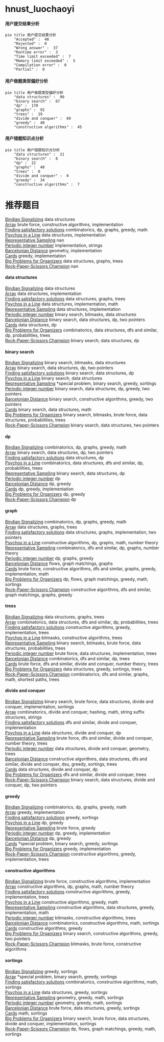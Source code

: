 # hnust_luochaoyi
<!-- tabs:start -->
#### **用户提交结果分析**

```mermaid
pie title 用户提交结果分析
    "Accepted" :  48
    "Rejected" :  0
    "Wrong answer" :  37
    "Runtime error" :  3
    "Time limit exceeded" :  7
    "Memory limit exceeded" :  5
    "Compilation error" :  0
    "Partial" :  0
```
#### **用户做题类型偏好分析**

```mermaid
pie title 用户做题类型偏好分析
    "data structures" :  90
    "binary search" :  67
    "dp" :  170
    "graphs" :  92
    "trees" :  19
    "divide and conquer" :  69
    "greedy" :  40
    "constructive algorithms" :  45
```
#### **用户错题知识点分析**

```mermaid
pie title 用户错题知识点分析
    "data structures" :  21
    "binary search" :  8
    "dp" :  22
    "graphs" :  40
    "trees" :  0
    "divide and conquer" :  0
    "greedy" :  34
    "constructive algorithms" :  7
```
<!-- tabs:end -->
# 推荐题目
[Bindian Signalizing](http://codeforces.com/problemset/problem/5/E)		data structures		  
[Array](http://codeforces.com/problemset/problem/300/A)		brute force,
                        constructive algorithms,
                        implementation		  
[Finding satisfactory solutions](http://codeforces.com/problemset/problem/1466/H)		combinatorics,
                        dp,
                        graphs,
                        greedy,
                        math		  
[Psychos in a Line](http://codeforces.com/problemset/problem/319/B)		data structures,
                        implementation		  
[Representative Sampling](http://codeforces.com/problemset/problem/178/F1)		nan		  
[Periodic integer number](http://codeforces.com/problemset/problem/1219/C)		implementation,
                        strings		  
[Barcelonian Distance](https://codeforces.com/contest/1079/problem/D)		geometry,
                        implementation		  
[Cards](http://codeforces.com/problemset/problem/701/A)		greedy,
                        implementation		  
[Big Problems for Organizers](http://codeforces.com/problemset/problem/418/D)		data structures,
                        graphs,
                        trees		  
[Rock-Paper-Scissors Champion](https://codeforces.com/contest/1087/problem/F)		nan		  
<!-- tabs:start -->
#### **data structures**
[Bindian Signalizing](http://codeforces.com/problemset/problem/5/E)		data structures		  
[Array](http://codeforces.com/problemset/problem/319/B)		data structures,
                        implementation		  
[Finding satisfactory solutions](http://codeforces.com/problemset/problem/418/D)		data structures,
                        graphs,
                        trees		  
[Psychos in a Line](https://codeforces.com/contest/820/problem/D)		data structures,
                        implementation,
                        math		  
[Representative Sampling](http://codeforces.com/problemset/problem/44/G)		data structures,
                        implementation		  
[Periodic integer number](http://codeforces.com/problemset/problem/400/E)		binary search,
                        bitmasks,
                        data structures		  
[Barcelonian Distance](http://codeforces.com/problemset/problem/487/B)		binary search,
                        data structures,
                        dp,
                        two pointers		  
[Cards](http://codeforces.com/problemset/problem/568/E)		data structures,
                        dp		  
[Big Problems for Organizers](http://codeforces.com/problemset/problem/629/E)		combinatorics,
                        data structures,
                        dfs and similar,
                        dp,
                        probabilities,
                        trees		  
[Rock-Paper-Scissors Champion](http://codeforces.com/problemset/problem/567/C)		binary search,
                        data structures,
                        dp		  
#### **binary search**
[Bindian Signalizing](http://codeforces.com/problemset/problem/400/E)		binary search,
                        bitmasks,
                        data structures		  
[Array](http://codeforces.com/problemset/problem/487/B)		binary search,
                        data structures,
                        dp,
                        two pointers		  
[Finding satisfactory solutions](http://codeforces.com/problemset/problem/567/C)		binary search,
                        data structures,
                        dp		  
[Psychos in a Line](http://codeforces.com/problemset/problem/1220/F)		binary search,
                        data structures		  
[Representative Sampling](http://codeforces.com/problemset/problem/1297/D)		*special problem,
                        binary search,
                        greedy,
                        sortings		  
[Periodic integer number](http://codeforces.com/problemset/problem/1492/C)		binary search,
                        data structures,
                        dp,
                        greedy,
                        two pointers		  
[Barcelonian Distance](http://codeforces.com/problemset/problem/1463/D)		binary search,
                        constructive algorithms,
                        greedy,
                        two pointers		  
[Cards](http://codeforces.com/problemset/problem/1490/G)		binary search,
                        data structures,
                        math		  
[Big Problems for Organizers](http://codeforces.com/problemset/problem/1479/D)		binary search,
                        bitmasks,
                        brute force,
                        data structures,
                        probabilities,
                        trees		  
[Rock-Paper-Scissors Champion](http://codeforces.com/problemset/problem/1436/E)		binary search,
                        data structures,
                        two pointers		  
#### **dp**
[Bindian Signalizing](http://codeforces.com/problemset/problem/1466/H)		combinatorics,
                        dp,
                        graphs,
                        greedy,
                        math		  
[Array](http://codeforces.com/problemset/problem/487/B)		binary search,
                        data structures,
                        dp,
                        two pointers		  
[Finding satisfactory solutions](http://codeforces.com/problemset/problem/568/E)		data structures,
                        dp		  
[Psychos in a Line](http://codeforces.com/problemset/problem/629/E)		combinatorics,
                        data structures,
                        dfs and similar,
                        dp,
                        probabilities,
                        trees		  
[Representative Sampling](http://codeforces.com/problemset/problem/567/C)		binary search,
                        data structures,
                        dp		  
[Periodic integer number](http://codeforces.com/problemset/problem/771/D)		dp		  
[Barcelonian Distance](http://codeforces.com/problemset/problem/358/D)		dp,
                        greedy		  
[Cards](http://codeforces.com/problemset/problem/1285/B)		dp,
                        greedy,
                        implementation		  
[Big Problems for Organizers](http://codeforces.com/problemset/problem/1144/G)		dp,
                        greedy		  
[Rock-Paper-Scissors Champion](http://codeforces.com/problemset/problem/1107/E)		dp		  
#### **graph**
[Bindian Signalizing](http://codeforces.com/problemset/problem/1466/H)		combinatorics,
                        dp,
                        graphs,
                        greedy,
                        math		  
[Array](http://codeforces.com/problemset/problem/418/D)		data structures,
                        graphs,
                        trees		  
[Finding satisfactory solutions](http://codeforces.com/problemset/problem/420/C)		data structures,
                        graphs,
                        implementation,
                        two pointers		  
[Psychos in a Line](http://codeforces.com/problemset/problem/772/C)		constructive algorithms,
                        dp,
                        graphs,
                        math,
                        number theory		  
[Representative Sampling](http://codeforces.com/problemset/problem/804/F)		combinatorics,
                        dfs and similar,
                        dp,
                        graphs,
                        number theory		  
[Periodic integer number](http://codeforces.com/problemset/problem/1029/E)		dp,
                        graphs,
                        greedy		  
[Barcelonian Distance](http://codeforces.com/problemset/problem/1510/B)		flows,
                        graph matchings,
                        graphs		  
[Cards](http://codeforces.com/problemset/problem/1487/C)		brute force,
                        constructive algorithms,
                        dfs and similar,
                        graphs,
                        greedy,
                        implementation,
                        math		  
[Big Problems for Organizers](http://codeforces.com/problemset/problem/1437/C)		dp,
                        flows,
                        graph matchings,
                        greedy,
                        math,
                        sortings		  
[Rock-Paper-Scissors Champion](http://codeforces.com/problemset/problem/1470/D)		constructive algorithms,
                        dfs and similar,
                        graph matchings,
                        graphs,
                        greedy		  
#### **trees**
[Bindian Signalizing](http://codeforces.com/problemset/problem/418/D)		data structures,
                        graphs,
                        trees		  
[Array](http://codeforces.com/problemset/problem/629/E)		combinatorics,
                        data structures,
                        dfs and similar,
                        dp,
                        probabilities,
                        trees		  
[Finding satisfactory solutions](https://codeforces.com/contest/828/problem/D)		constructive algorithms,
                        greedy,
                        implementation,
                        trees		  
[Psychos in a Line](http://codeforces.com/problemset/problem/566/E)		bitmasks,
                        constructive algorithms,
                        trees		  
[Representative Sampling](http://codeforces.com/problemset/problem/1479/D)		binary search,
                        bitmasks,
                        brute force,
                        data structures,
                        probabilities,
                        trees		  
[Periodic integer number](http://codeforces.com/problemset/problem/1511/C)		brute force,
                        data structures,
                        implementation,
                        trees		  
[Barcelonian Distance](http://codeforces.com/problemset/problem/1499/F)		combinatorics,
                        dfs and similar,
                        dp,
                        trees		  
[Cards](http://codeforces.com/problemset/problem/1491/E)		brute force,
                        dfs and similar,
                        divide and conquer,
                        number theory,
                        trees		  
[Big Problems for Organizers](http://codeforces.com/problemset/problem/1466/D)		data structures,
                        greedy,
                        sortings,
                        trees		  
[Rock-Paper-Scissors Champion](http://codeforces.com/problemset/problem/1495/D)		combinatorics,
                        dfs and similar,
                        graphs,
                        math,
                        shortest paths,
                        trees		  
#### **divide and conquer**
[Bindian Signalizing](http://codeforces.com/problemset/problem/1461/D)		binary search,
                        brute force,
                        data structures,
                        divide and conquer,
                        implementation,
                        sortings		  
[Array](http://codeforces.com/problemset/problem/1466/G)		combinatorics,
                        divide and conquer,
                        hashing,
                        math,
                        string suffix structures,
                        strings		  
[Finding satisfactory solutions](http://codeforces.com/problemset/problem/1490/D)		dfs and similar,
                        divide and conquer,
                        implementation		  
[Psychos in a Line](https://codeforces.com/contest/1483/problem/C)		data structures,
                        divide and conquer,
                        dp		  
[Representative Sampling](http://codeforces.com/problemset/problem/1491/E)		brute force,
                        dfs and similar,
                        divide and conquer,
                        number theory,
                        trees		  
[Periodic integer number](http://codeforces.com/problemset/problem/1303/G)		data structures,
                        divide and conquer,
                        geometry,
                        trees		  
[Barcelonian Distance](http://codeforces.com/problemset/problem/1494/D)		constructive algorithms,
                        data structures,
                        dfs and similar,
                        divide and conquer,
                        dsu,
                        greedy,
                        sortings,
                        trees		  
[Cards](http://codeforces.com/problemset/problem/1482/E)		data structures,
                        divide and conquer,
                        dp		  
[Big Problems for Organizers](http://codeforces.com/problemset/problem/566/C)		dfs and similar,
                        divide and conquer,
                        trees		  
[Rock-Paper-Scissors Champion](http://codeforces.com/problemset/problem/1428/F)		binary search,
                        data structures,
                        divide and conquer,
                        dp,
                        two pointers		  
#### **greedy**
[Bindian Signalizing](http://codeforces.com/problemset/problem/1466/H)		combinatorics,
                        dp,
                        graphs,
                        greedy,
                        math		  
[Array](http://codeforces.com/problemset/problem/701/A)		greedy,
                        implementation		  
[Finding satisfactory solutions](http://codeforces.com/problemset/problem/115/B)		greedy,
                        sortings		  
[Psychos in a Line](http://codeforces.com/problemset/problem/358/D)		dp,
                        greedy		  
[Representative Sampling](http://codeforces.com/problemset/problem/205/B)		brute force,
                        greedy		  
[Periodic integer number](http://codeforces.com/problemset/problem/1285/B)		dp,
                        greedy,
                        implementation		  
[Barcelonian Distance](http://codeforces.com/problemset/problem/1144/G)		dp,
                        greedy		  
[Cards](http://codeforces.com/problemset/problem/1297/D)		*special problem,
                        binary search,
                        greedy,
                        sortings		  
[Big Problems for Organizers](http://codeforces.com/problemset/problem/42/A)		greedy,
                        implementation		  
[Rock-Paper-Scissors Champion](https://codeforces.com/contest/828/problem/D)		constructive algorithms,
                        greedy,
                        implementation,
                        trees		  
#### **constructive algorithms**
[Bindian Signalizing](http://codeforces.com/problemset/problem/300/A)		brute force,
                        constructive algorithms,
                        implementation		  
[Array](http://codeforces.com/problemset/problem/772/C)		constructive algorithms,
                        dp,
                        graphs,
                        math,
                        number theory		  
[Finding satisfactory solutions](https://codeforces.com/contest/828/problem/D)		constructive algorithms,
                        greedy,
                        implementation,
                        trees		  
[Psychos in a Line](http://codeforces.com/problemset/problem/1367/C)		constructive algorithms,
                        greedy,
                        math		  
[Representative Sampling](http://codeforces.com/problemset/problem/1430/C)		constructive algorithms,
                        data structures,
                        greedy,
                        implementation,
                        math		  
[Periodic integer number](http://codeforces.com/problemset/problem/566/E)		bitmasks,
                        constructive algorithms,
                        trees		  
[Barcelonian Distance](http://codeforces.com/problemset/problem/1513/E)		combinatorics,
                        constructive algorithms,
                        math,
                        sortings		  
[Cards](http://codeforces.com/problemset/problem/1493/A)		constructive algorithms,
                        greedy		  
[Big Problems for Organizers](http://codeforces.com/problemset/problem/1463/D)		binary search,
                        constructive algorithms,
                        greedy,
                        two pointers		  
[Rock-Paper-Scissors Champion](https://codeforces.com/contest/1456/problem/B)		bitmasks,
                        brute force,
                        constructive algorithms		  
#### **sortings**
[Bindian Signalizing](http://codeforces.com/problemset/problem/115/B)		greedy,
                        sortings		  
[Array](http://codeforces.com/problemset/problem/1297/D)		*special problem,
                        binary search,
                        greedy,
                        sortings		  
[Finding satisfactory solutions](http://codeforces.com/problemset/problem/1513/E)		combinatorics,
                        constructive algorithms,
                        math,
                        sortings		  
[Psychos in a Line](http://codeforces.com/problemset/problem/1249/D2)		data structures,
                        greedy,
                        sortings		  
[Representative Sampling](https://codeforces.com/contest/1496/problem/C)		geometry,
                        greedy,
                        math,
                        sortings		  
[Periodic integer number](http://codeforces.com/problemset/problem/1495/A)		geometry,
                        greedy,
                        math,
                        sortings		  
[Barcelonian Distance](http://codeforces.com/problemset/problem/1497/A)		brute force,
                        data structures,
                        greedy,
                        sortings		  
[Cards](http://codeforces.com/problemset/problem/1427/A)		math,
                        sortings		  
[Big Problems for Organizers](http://codeforces.com/problemset/problem/1461/D)		binary search,
                        brute force,
                        data structures,
                        divide and conquer,
                        implementation,
                        sortings		  
[Rock-Paper-Scissors Champion](http://codeforces.com/problemset/problem/1437/C)		dp,
                        flows,
                        graph matchings,
                        greedy,
                        math,
                        sortings		  
<!-- tabs:end -->

